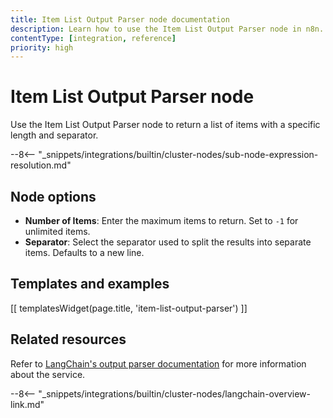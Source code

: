 ```yaml
---
title: Item List Output Parser node documentation
description: Learn how to use the Item List Output Parser node in n8n. Follow technical documentation to integrate Item List Output Parser node into your workflows.
contentType: [integration, reference]
priority: high
---
```


# Item List Output Parser node

Use the Item List Output Parser node to return a list of items with a specific length and separator.

--8<-- "_snippets/integrations/builtin/cluster-nodes/sub-node-expression-resolution.md"

## Node options

* **Number of Items**: Enter the maximum items to return. Set to `-1` for unlimited items.
* **Separator**: Select the separator used to split the results into separate items. Defaults to a new line.

## Templates and examples

<!-- see https://www.notion.so/n8n/Pull-in-templates-for-the-integrations-pages-37c716837b804d30a33b47475f6e3780 -->
[[ templatesWidget(page.title, 'item-list-output-parser') ]]

## Related resources

Refer to [LangChain's output parser documentation](https://js.langchain.com/docs/concepts/output_parsers) for more information about the service.

--8<-- "_snippets/integrations/builtin/cluster-nodes/langchain-overview-link.md"

